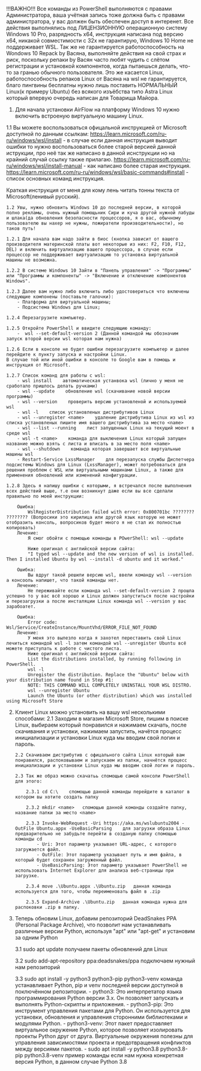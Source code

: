!!!ВАЖНО!!! Все команды из PowerShell выполняются с правами Администратора, ваша учётная запись тоже должна быть с правами администратора, у вас должен быть обеспечен доступ в интеренет.
Все действия выполнялись под ЛИЦЕНЗИОННУЮ операционную систему Windows 10 Pro, разрядность x64, инструкция написана под версию х64, никакой совместимости с 32х не гарантирую, Windows 10 Home не поддерживает WSL.
Так же не гарантируется работоспособность на Wondows 10 Repack by Васяна, выполняйте действия на свой страх и риск, поскольку репаки by Васян часто любят чудить с слётом регистрации и установкой компонентов, когда пытаешься делать, что-то за гранью обычного пользователя.
Это же касается Linux, работоспособность репаков Linux от Васяна на wsl не гарантируется, благо пингвины бесплатны нужно лишь поставить НОРМАЛЬНЫЙ Linux(к примеру Ubuntu) без всякого изъёбства типо Astra Linux который впервую очередь написан для Товарища Майора.

1. Для начала установки AirFlow на платформу Windows 10 нужно включить встроеную виртуальную машину Linuх.

1.1 Вы можете воспользоваться офицальной инструкцией от Microsoft доступной по данным ссылкам:
https://learn.microsoft.com/ru-ru/windows/wsl/install - в случае если данная инструкция выводит ошибки то нужно воспользоваться более старой версией данной иструкции, про неё так же написано в данной иснструкции но на крайний случай ссылку также прилагаю.
https://learn.microsoft.com/ru-ru/windows/wsl/install-manual - как написано более старая инструкция.
https://learn.microsoft.com/ru-ru/windows/wsl/basic-commands#install - список основных команд инструкция.
    
Краткая инструкция от меня для кому лень читать тонны текста от Microsoft(ленивый русский).

    1.2 Увы, нужно обновить Windows 10 до последней версии, в которой полно рекламы, очень нужный помощьник Сири и куча другой нужной лабуды и шлака(да обновления безопасности процессоров, я о вас, обычному пользователю вы нахер не нужны, пожиратели производительности), но таков путь!

    1.2.1 Для начала вам надо зайти в биос (кнопка зависит от вашего производителя материнской платы вот некоторые из них: F2, F10, F12, DEL) и включить виртуализацию вашего процессора, в случае если процессор не поддерживает виртуализацию то установка виртуальной машины не возможна.

    1.2.2 В системе Windows 10 Зайти в "Панель управления" -> "Программы" или "Программы и компоненты" -> "Включение и отключение компонентов Windows".
    
    1.2.3 Далее вам нужно либо включить либо удостовериться что включены следующие компонены (поставьте галочки):
        - Платформа для виртуальной машины;
        - Подсистема Windows для Linux;

    1.2.4 Перезагрузите компьютер.

    1.2.5 Откройте PowerShell и ввидите следующию команду:
        -  wsl --set-default-version 2 (Данной командой мы обозначим запуск второй версии wsl которая нам нужна)

    1.2.6 Если в консоле не будет ошибки перезагрузите компьютер и далее перейдите к пункту запуска и настройки Linux.
    В случае той или иной ошибки в консоле то Google вам в помощь и инструкция от Microsoft.
    
    1.2.7 Список команд для работы с wsl:
        - wsl install    автоматическая устанвока wsl (лично у меня не сработало пришлось делать ручками)
        - wsl --update    обновление wsl (скачивание новой версии программы)
        - wsl --version    проверить версию установленой и используемой wsl
        - wsl -l    список установленых дистрибутивов Linux
        - wsl --unregister <name>    удаление дистрибутива Linux из wsl из списка установленых пишите имя вашего дистрибутива за место <name>
        - wsl --list --running    лист запущенных Linux на текущий моент в среде wsl
        - wsl -t <name>    команда для выключения Linux который запущен название можно взять с листа и вписать в за место поля <name>
        - wsl --shutdown    команда которая завершает все виртуальные машины wsl
        - Restart-Service LxssManager    для перезапуска службы Диспетчера подсистемы Windows для Linux (LxssManager), может потребоваться для решения проблем с WSL или виртуальными машинами Linux, а также для применения обновлений или изменений конфигурации.

    1.2.8 Здесь я напишу ошибки с которыми, я встречался после выполнения всех действий выше, т.е они возникнут даже если вы все сделали правильно по моей инструкции:

        Ошибка: 
            WslRegisterDistribution failed with error: 0x800701bc ???????? ???????? (Вопросики это кирилица или другой язык которую не может отобразить консоль, вопросиков будет много я не стал их полностью копировать)
        Лечение: 
            Я смог обойти с помощью команды в POwerShell: wsl --update

            Ниже оригинал с английской версии сайта:
            "I typed wsl --update and the new version of wsl is installed. Then I installed Ubuntu by wsl --install -d ubuntu and it worked."

        Ошибка: 
            Вы вдруг такой решили версию wsl, ввели команду wsl --version а консооль напишет, что такой команды нет.
        Лечение:
            Не переживайте если команда wsl --set-default-version 2 прошла успешно то у вас всё хорошо и Linux должен запуститься после настройки и перезагрузки а после инсталяции Linux команда wsl --version у вас зарабоатет.

        Ошибка: 
            Error code: Wsl/Service/CreateInstance/MountVhd/ERROR_FILE_NOT_FOUND
        Лечение: 
            У меня это вылезло когда я захотел переставить свой Linux лечиться командой wsl -l затем командой wsl --unregister Ubuntu всё можете приступать к работе с чистого листа.        
            Ниже оригинал с английской версии сайта:
            List the distributions installed, by running following in PowerShell.
            wsl -l
            Unregister the distribution. Replace the "Ubuntu" below with your distribution name found in Step #1:
            NOTE: THIS COMMAND WILL COMPLETELY UNINSTALL YOUR WSL DISTRO.
            wsl --unregister Ubuntu
            Launch the Ubuntu (or other distribution) which was installed using Microsoft Store

    


2.  Клиент Linux можно установить на вашу wsl несколькими способами: 
        2.1 Заходим в магазин Microsoft Store, пишим в поиске Linux, выбираем который понравился и нажимаем скачать, после скачивания и установки, нажимаем запустить, начётся процесс инициализации и установки Linux куда мы вводим свой логин и пароль. 
        
        2.2 Скачиваем дистрибутив с офицального сайта Linux который вам понравился, распоковываем и запускаем из папки, начнётся процесс инициализации и установки Linux куда мы вводим свой логин и пароль.
        
        2.3 Так же образ можно скачатьь спомощью самой консоли PowerShell для этого:

            2.3.1 cd C:\    спомощью данной команды перейдите в каталог в котором вы хотите создать папку

            2.3.2 mkdir <name>   спомощью данной команды создайте папку, название папки за место <name>

            2.3.3 Invoke-WebRequest -Uri https://aka.ms/wslubuntu2004 -OutFile Ubuntu.appx -UseBasicParsing    для загрузки образа Linux предварительно не забудьте перейти в созданую папку спомощью команды cd     
                - Uri: Этот параметр указывает URL-адрес, с которого загружается файл.
                - OutFile: Этот параметр указывает путь и имя файла, в который будет сохранен загруженный файл.
                - UseBasicParsing: Этот параметр указывает PowerShell не использовать Internet Explorer для анализа веб-страницы при загрузке.

            2.3.4 move .\Ubuntu.appx .\Ubuntu.zip   данная команда используется для того, чтобы переименовать файл в .zip 

            2.3.5 Expand-Archive .\Ubuntu.zip   данная команда нужна для распоковки .zip в папку.

3.  Теперь обновим Linux, добавим репозиторий DeadSnakes PPA (Personal Package Archive), что позволит нам устанавливать различные версии Python, используя "apt" или "apt-get" и установим за одним Python

    3.1 sudo apt update    получаем пакеты обновлений для Linux

    3.2 sudo add-apt-repository ppa:deadsnakes/ppa    подключаем нужный нам репозиторий 

    3.3 sudo apt install -y python3 python3-pip python3-venv    команда устанавливает Python, pip и venv последней версии доступной в поключённом репозитории. 
        - python3: Это интерпретатор языка программирования Python версии 3.x. Он позволяет запускать и выполнять Python-скрипты и приложения.
        - python3-pip: Это инструмент управления пакетами для Python. Он используется для установки, обновления и управления сторонними библиотеками и модулями Python.
        - python3-venv: Этот пакет предоставляет виртуальное окружение Python, которое позволяет изолировать проекты Python друг от друга. Виртуальные окружения полезны для управления зависимостями проекта и предотвращения конфликтов между версиями пакетов.
        - sudo apt install -y python3.8 python3.8-pip python3.8-venv    пример команды если нам нужна конкретная версия Python, в данном случае Python 3.8 
